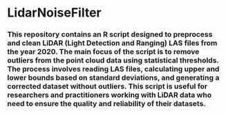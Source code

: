 # LidarNoiseFilter

### This repository contains an R script designed to preprocess and clean LiDAR (Light Detection and Ranging) LAS files from the year 2020. The main focus of the script is to remove outliers from the point cloud data using statistical thresholds. The process involves reading LAS files, calculating upper and lower bounds based on standard deviations, and generating a corrected dataset without outliers. This script is useful for researchers and practitioners working with LiDAR data who need to ensure the quality and reliability of their datasets.
